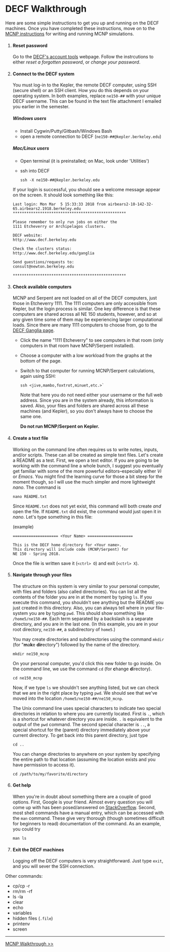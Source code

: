 # DECF Walkthrough

Here are some simple instructions to get you up and running on the DECF machines. Once you have completed these instructions, move on to the [MCNP instructions](mcnp_walkthrough.md) for writing and running MCNP simulations.

1. #### Reset password
	Go to the [DECF's account tools](https://www.decf.berkeley.edu/acct/) webpage. Follow the instrcutions to either _reset a forgotten password_, or _change your password_.


1. #### Connect to the DECF system  

	You must log-in to the Kepler, the remote DECF computer, using SSH (secure shell) or an SSH client. How you do this depends on your operating system. In both examples, replace `ne150-##` with your unique DECF username. This can be found in the text file attachment I emailed you earlier in the semester.
	##### _Windows users_

	* Install Cygwin/Putty/Gitbash/Windows Bash  
	* open a remote connection to DECF (`ne150-##@kepler.berkeley.edu`)

	##### _Mac/Linux users_
	
	* Open terminal (it is preinstalled; on Mac, look under 'Utilities')
	* ssh into DECF 
	
		```
		ssh -X ne150-##@kepler.berkeley.edu
		```

	If your login is successful, you should see a welcome message appear on the screen. It should look something like this:
	
	```
	Last login: Mon Mar  5 15:33:33 2018 from airbears2-10-142-32-65.airbears2.1918.berkeley.edu
	**************************************************
	
	Please remember to only run jobs on either the
	1111 Etcheverry or Archipelagos clusters.
	
	DECF website:
	http://www.decf.berkeley.edu
	
	Check the clusters status:
	http://www.decf.berkeley.edu/ganglia
	
	Send questions/requests to:
	consult@newton.berkeley.edu
	
	**************************************************
	```
	
	
1. #### Check available computers

	MCNP and Serpent are not loaded on all of the DECF computers, just those in Etcheverry 1111. The 1111 computers are only accessible from Kepler, but the login process is similar. One key difference is that these computers are shared across all NE 150 students, however, and so at any given time some of them may be experiencing larger computational loads. Since there are many 1111 computers to choose from, go to the [DECF Ganglia page](https://www.decf.berkeley.edu/ganglia/).
	* Click the name "1111 Etcheverry" to see computers in that room (only computers in that room have MCNP/Serpent installed).
	* Choose a computer with a low workload from the graphs at the bottom of the page.
	* Switch to that computer for running MCNP/Serpent calculations, again using SSH: 
	
		```
		ssh <jive,mambo,foxtrot,minuet,etc.>` 
		```
		
		Note that here you do not need either your username or the full web address. Since you are in the system already, this information is saved. Also, your files and folders are shared across all these machines (and Kepler), so you don't always have to choose the same one.
		
		**Do not run MCNP/Serpent on Kepler.**
		 
		 
1. #### Create a text file

	Working on the command line often requires us to write notes, inputs, and/or scripts. These can all be created as simple text files. Let's create a README as a test. First, we open a text editor. If you are going to be working with the command line a whole bunch, I suggest you eventually get familiar with some of the more powerful editors–especially either _Vi_ or _Emacs_. You might find the learning curve for those a bit steep for the moment though, so I will use the much simpler and more lightweight _nano_. The command is 
	
	```
	nano README.txt
	```
	
	Since `README.txt` does not yet exist, this command will both create _and_ 	open the file. If `README.txt` did exist, the command would just open it in _nano_. Let's type something in this file: 
	
	(example)
	
	```	
	==================== <Your Name> ====================
	
	This is the DECF home directory for <Your name>. 
	This directory will include code (MCNP/Serpent) for 
	NE 150 - Spring 2018.
	```
	
	Once the file is written save it (`<ctrl> O`) and exit (`<ctrl> X`). 


1. #### Navigate through your files

	The structure on this system is very similar to your personal computer, with files and folders (also called directories). You can list all the contents of the folder you are in at the moment by typing `ls`. If you execute this command, you shouldn't see anything but the README you just created in this directory. Also, you can always tell where in your file-system you are by typing `pwd`. This should show something like `/home5/ne150-##`. Each term separated by a backslash is a separate directory, and you are in the last one. (In this example, you are in your root directory, `ne150-##`, a subdirectory of `home5`.)
	
	You may create directories and subdirectories using the command `mkdir` (for "**m**a**k**e **dir**ectory") followed by the name of the directory.

	```
	mkdir ne150_mcnp
	```
	
		
	On your personal computer, you'd click this new folder to go inside. On the command line, we use the command `cd` (for **c**hange **d**irectory).

	```
	cd ne150_mcnp
	```
	
	Now, if we type `ls` we shouldn't see anything listed, but we can check that we are in the right place by typing `pwd`. We should see that we've moved into the location `/home5/ne150-##/ne150_mcnp`.
	
	The Unix command line uses special characters to indicate two special directories in relation to where you are currently located. First is `.`, which is a shortcut for whatever directory you are inside. `.` is equivalent to the output of the `pwd` command. The second special character is `..`, a special shortcut for the (parent) directory immediately above your current directory. To get back into this parent directory, just type
	
	```
	cd ..
	```
	
	You can change directories to anywhere on your system by specifying the entire path to that location (assuming the location exists and you have permission to access it).
	
	```
	cd /path/to/my/favorite/directory
	```	

1. #### Get help

	When you're in doubt about something there are a couple of good options. First, Google is your friend. Almost every question you will come up with has been posed/answered on [StackOverflow](https://stackoverflow.com/questions/3327013/how-to-determine-the-current-shell-im-working-on). Second, most shell commands have a manual entry, which can be accessed with the `man` command. These give very thorough (though sometimes difficult for beginners to read) documentation of the command. As an example, you could try 
	
	```
	man ls
	```
	
		
1. #### Exit the DECF machines

	Logging off the DECF computers is very straightforward. Just type `exit`, and you will sever the SSH connection.


Other commands:  
* cp/cp -r  
* rm/rm -rf  
* ls -la  
* clear  
* echo
* variables
* hidden files (`.file`)  
* printenv  
* screen

---
[MCNP Walkthrough >>](mcnp_walkthrough.md)